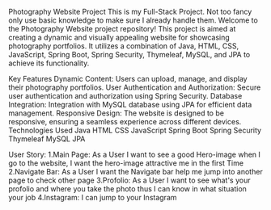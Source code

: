 Photography Website Project
This is my Full-Stack Project. Not too fancy only use basic knowledge to make sure I already handle them.
Welcome to the Photography Website project repository! This project is aimed at creating a dynamic and visually appealing website for showcasing photography portfolios. 
It utilizes a combination of Java, HTML, CSS, JavaScript, Spring Boot, Spring Security, Thymeleaf, MySQL, and JPA to achieve its functionality.

Key Features
Dynamic Content: Users can upload, manage, and display their photography portfolios.
User Authentication and Authorization: Secure user authentication and authorization using Spring Security.
Database Integration: Integration with MySQL database using JPA for efficient data management.
Responsive Design: The website is designed to be responsive, ensuring a seamless experience across different devices.
Technologies Used
Java
HTML
CSS
JavaScript
Spring Boot
Spring Security
Thymeleaf
MySQL
JPA

User Story:
1.Main Page: As a User I want to see a good Hero-image when I go to the website, I want the hero-image attractive me in the first Time
2.Navigate Bar: As a User I want the Navigate bar help me jump into another page to check other page
3.Profolio: As a User I want to see what's your profolio and where you take the photo thus I can know in what situation your job
4.Instagram: I can jump to your Instagram

